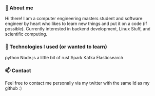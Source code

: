 ### 👋 About me
Hi there! I am a computer engineering masters student and software engineer by heart who likes to learn new things and put it on a code (if possible).
Currently interested in backend development, Linux Stuff, and scientific computing.
### 🌱 Technologies I used (or wanted to learn)
python
Node.js
a little bit of rust
Spark
Kafka
Elasticsearch
### 📫 Contact
Feel free to contact me personally via my twitter with the same Id as my github :)

